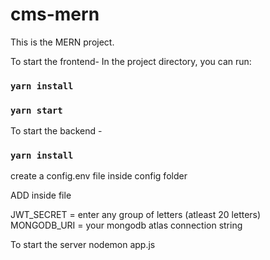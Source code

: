 # cms-mern

This is the MERN project.


To start the frontend-
In the project directory, you can run:

### `yarn install`
### `yarn start`



To start the backend - 

### `yarn install`

create a config.env file inside config folder

ADD inside file

JWT_SECRET = enter any group of letters (atleast 20 letters)
MONGODB_URI = your mongodb atlas connection string

To start the server 
nodemon app.js
